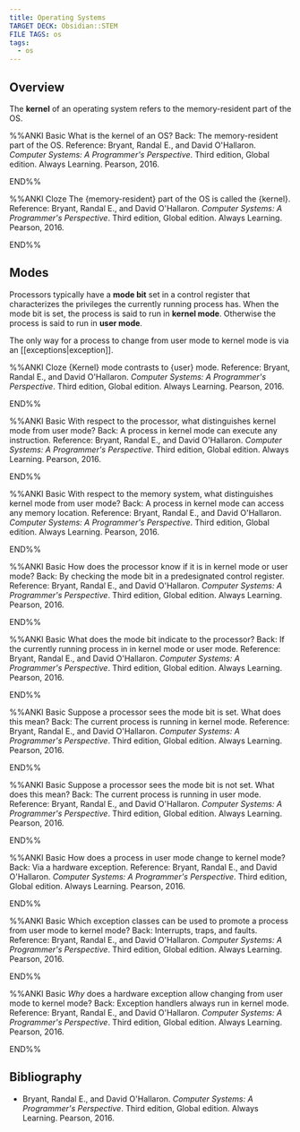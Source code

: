```yaml
---
title: Operating Systems
TARGET DECK: Obsidian::STEM
FILE TAGS: os
tags:
  - os
---
```


## Overview

The **kernel** of an operating system refers to the memory-resident part of the OS.

%%ANKI
Basic
What is the kernel of an OS?
Back: The memory-resident part of the OS.
Reference: Bryant, Randal E., and David O'Hallaron. *Computer Systems: A Programmer's Perspective*. Third edition, Global edition. Always Learning. Pearson, 2016.
<!--ID: 1751550403051-->
END%%

%%ANKI
Cloze
The {memory-resident} part of the OS is called the {kernel}.
Reference: Bryant, Randal E., and David O'Hallaron. *Computer Systems: A Programmer's Perspective*. Third edition, Global edition. Always Learning. Pearson, 2016.
<!--ID: 1751550403057-->
END%%

## Modes

Processors typically have a **mode bit** set in a control register that characterizes the privileges the currently running process has. When the mode bit is set, the process is said to run in **kernel mode**. Otherwise the process is said to run in **user mode**.

The only way for a process to change from user mode to kernel mode is via an [[exceptions|exception]].

%%ANKI
Cloze
{Kernel} mode contrasts to {user} mode.
Reference: Bryant, Randal E., and David O'Hallaron. *Computer Systems: A Programmer's Perspective*. Third edition, Global edition. Always Learning. Pearson, 2016.
<!--ID: 1752201359274-->
END%%

%%ANKI
Basic
With respect to the processor, what distinguishes kernel mode from user mode?
Back: A process in kernel mode can execute any instruction.
Reference: Bryant, Randal E., and David O'Hallaron. *Computer Systems: A Programmer's Perspective*. Third edition, Global edition. Always Learning. Pearson, 2016.
<!--ID: 1752494012257-->
END%%

%%ANKI
Basic
With respect to the memory system, what distinguishes kernel mode from user mode?
Back: A process in kernel mode can access any memory location.
Reference: Bryant, Randal E., and David O'Hallaron. *Computer Systems: A Programmer's Perspective*. Third edition, Global edition. Always Learning. Pearson, 2016.
<!--ID: 1752494012265-->
END%%

%%ANKI
Basic
How does the processor know if it is in kernel mode or user mode?
Back: By checking the mode bit in a predesignated control register.
Reference: Bryant, Randal E., and David O'Hallaron. *Computer Systems: A Programmer's Perspective*. Third edition, Global edition. Always Learning. Pearson, 2016.
<!--ID: 1752201359283-->
END%%

%%ANKI
Basic
What does the mode bit indicate to the processor?
Back: If the currently running process in in kernel mode or user mode.
Reference: Bryant, Randal E., and David O'Hallaron. *Computer Systems: A Programmer's Perspective*. Third edition, Global edition. Always Learning. Pearson, 2016.
<!--ID: 1752201359287-->
END%%

%%ANKI
Basic
Suppose a processor sees the mode bit is set. What does this mean?
Back: The current process is running in kernel mode.
Reference: Bryant, Randal E., and David O'Hallaron. *Computer Systems: A Programmer's Perspective*. Third edition, Global edition. Always Learning. Pearson, 2016.
<!--ID: 1752201359291-->
END%%

%%ANKI
Basic
Suppose a processor sees the mode bit is not set. What does this mean?
Back: The current process is running in user mode.
Reference: Bryant, Randal E., and David O'Hallaron. *Computer Systems: A Programmer's Perspective*. Third edition, Global edition. Always Learning. Pearson, 2016.
<!--ID: 1752201359295-->
END%%

%%ANKI
Basic
How does a process in user mode change to kernel mode?
Back: Via a hardware exception.
Reference: Bryant, Randal E., and David O'Hallaron. *Computer Systems: A Programmer's Perspective*. Third edition, Global edition. Always Learning. Pearson, 2016.
<!--ID: 1752201359299-->
END%%

%%ANKI
Basic
Which exception classes can be used to promote a process from user mode to kernel mode?
Back: Interrupts, traps, and faults.
Reference: Bryant, Randal E., and David O'Hallaron. *Computer Systems: A Programmer's Perspective*. Third edition, Global edition. Always Learning. Pearson, 2016.
<!--ID: 1752201359303-->
END%%

%%ANKI
Basic
*Why* does a hardware exception allow changing from user mode to kernel mode?
Back: Exception handlers always run in kernel mode.
Reference: Bryant, Randal E., and David O'Hallaron. *Computer Systems: A Programmer's Perspective*. Third edition, Global edition. Always Learning. Pearson, 2016.
<!--ID: 1752201359308-->
END%%

## Bibliography

* Bryant, Randal E., and David O'Hallaron. *Computer Systems: A Programmer's Perspective*. Third edition, Global edition. Always Learning. Pearson, 2016.